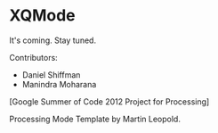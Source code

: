 XQMode
======

It's coming. Stay tuned.

Contributors:
* Daniel Shiffman
* Manindra Moharana

[Google Summer of Code 2012 Project for Processing]

Processing Mode Template by Martin Leopold.